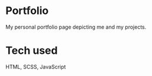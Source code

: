 # Portfolio

My personal portfolio page depicting me and my projects.

# Tech used

HTML,
SCSS,
JavaScript

